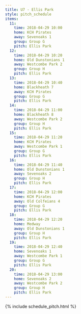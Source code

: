 ```yaml
---
title: U7 - Ellis Park
style: pitch_schedule
items:
  11:
    time: 2018-04-29 10:00
    home: KCH Pirates
    away: Sevenoaks 1
    group: Group G
    pitch: Ellis Park
  12:
    time: 2018-04-29 10:20
    home: Old Dunstonians 1
    away: Westcombe Park 2
    group: Group H
    pitch: Ellis Park
  13:
    time: 2018-04-29 10:40
    home: Blackheath 7
    away: KCH Pirates
    group: Group G
    pitch: Ellis Park
  14:
    time: 2018-04-29 11:00
    home: Blackheath 8
    away: Westcombe Park 2
    group: Group H
    pitch: Ellis Park
  15:
    time: 2018-04-29 11:20
    home: KCH Pirates
    away: Westcombe Park 1
    group: Group G
    pitch: Ellis Park
  16:
    time: 2018-04-29 11:40
    home: Old Dunstonians 1
    away: Sevenoaks 2
    group: Group H
    pitch: Ellis Park
  17:
    time: 2018-04-29 12:00
    home: KCH Pirates
    away: Old Colfeians 4
    group: Group G
    pitch: Ellis Park
  18:
    time: 2018-04-29 12:20
    home: Medway
    away: Old Dunstonians 1
    group: Group H
    pitch: Ellis Park
  19:
    time: 2018-04-29 12:40
    home: Sevenoaks 1
    away: Westcombe Park 1
    group: Group G
    pitch: Ellis Park
  20:
    time: 2018-04-29 13:00
    home: Sevenoaks 2
    away: Westcombe Park 2
    group: Group H
    pitch: Ellis Park
---
```


{% include schedule_pitch.html %}
